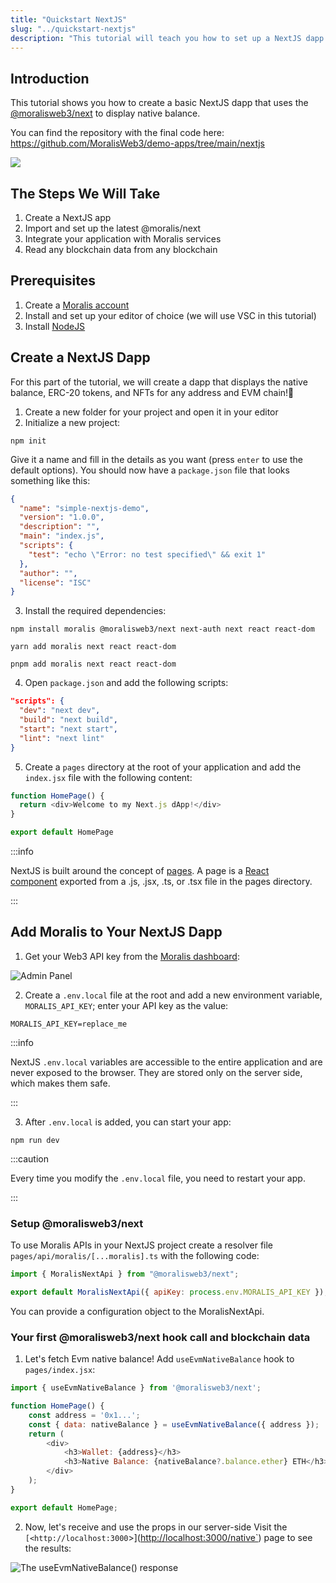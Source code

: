 ```yaml
---
title: "Quickstart NextJS"
slug: "../quickstart-nextjs"
description: "This tutorial will teach you how to set up a NextJS dapp that can query blockchain data such as NFTs, tokens, balances, transfers, transactions, and more from any NextJS application. \n\nThis tutorial dapp works on almost any blockchain, including Ethereum, Polygon, BNB Chain, Avalanche, Cronos, and many more!"
---
```

## Introduction

This tutorial shows you how to create a basic NextJS dapp that uses the [@moralisweb3/next](https://www.npmjs.com/package/@moralisweb3/next) to display native balance.

You can find the repository with the final code here: <https://github.com/MoralisWeb3/demo-apps/tree/main/nextjs>

![](/img/content/b66bc70-image.png)

## The Steps We Will Take

1. Create a NextJS app
2. Import and set up the latest @moralis/next
3. Integrate your application with Moralis services
4. Read any blockchain data from any blockchain 

## Prerequisites

1. Create a [Moralis account](https://www.moralis.io)
2. Install and set up your editor of choice (we will use VSC in this tutorial)
3. Install [NodeJS](https://nodejs.org/en/download/package-manager/)

## Create a NextJS Dapp

For this part of the tutorial, we will create a dapp that displays the native balance, ERC-20 tokens, and NFTs for any address and EVM chain!🚀

1. Create a new folder for your project and open it in your editor
2. Initialize a new project:

```shell
npm init
```



Give it a name and fill in the details as you want (press `enter` to use the default options). You should now have a `package.json` file that looks something like this:

```json
{
  "name": "simple-nextjs-demo",
  "version": "1.0.0",
  "description": "",
  "main": "index.js",
  "scripts": {
    "test": "echo \"Error: no test specified\" && exit 1"
  },
  "author": "",
  "license": "ISC"
}
```



3. Install the required dependencies:

```shell npm
npm install moralis @moralisweb3/next next-auth next react react-dom
```
```text yarn
yarn add moralis next react react-dom
```
```text pnpm
pnpm add moralis next react react-dom
```



4. Open `package.json` and add the following scripts:

```json
"scripts": {
  "dev": "next dev",
  "build": "next build",
  "start": "next start",
  "lint": "next lint"
}
```



5. Create a `pages` directory at the root of your application and add the `index.jsx` file with the following content:

```javascript
function HomePage() {
  return <div>Welcome to my Next.js dApp!</div>
}

export default HomePage
```

:::info

NextJS is built around the concept of [pages](https://nextjs.org/docs/basic-features/pages). A page is a [React component](https://reactjs.org/docs/components-and-props.html) exported from a .js, .jsx, .ts, or .tsx file in the pages directory.

:::

## Add Moralis to Your NextJS Dapp

1. Get your Web3 API key from the [Moralis dashboard](https://admin.moralis.io/): 

![Admin Panel](/img/content/05df856-4n3pANatV2_KA3lpaig2g_screenshot-2022-08-08-at-150705.png)

2. Create a `.env.local` file at the root and add a new environment variable, `MORALIS_API_KEY`; enter your API key as the value:

```text .env.local
MORALIS_API_KEY=replace_me
```



:::info

NextJS `.env.local` variables are accessible to the entire application and are never exposed to the browser. They are stored only on the server side, which makes them safe.

:::

3. After `.env.local` is added, you can start your app:

```shell
npm run dev
```



:::caution

Every time you modify the `.env.local` file, you need to restart your app.

:::

### Setup @moralisweb3/next

To use Moralis APIs in your NextJS project create a resolver file `pages/api/moralis/[...moralis].ts` with the following code:

```javascript
import { MoralisNextApi } from "@moralisweb3/next";

export default MoralisNextApi({ apiKey: process.env.MORALIS_API_KEY });
```

You can provide a configuration object to the MoralisNextApi.

### Your first @moralisweb3/next hook call and blockchain data

1. Let's fetch Evm native balance! Add `useEvmNativeBalance` hook to `pages/index.jsx`:

```javascript
import { useEvmNativeBalance } from '@moralisweb3/next';

function HomePage() {
    const address = '0x1...';
    const { data: nativeBalance } = useEvmNativeBalance({ address });
    return (
        <div>
            <h3>Wallet: {address}</h3>
            <h3>Native Balance: {nativeBalance?.balance.ether} ETH</h3>
        </div>
    );
}

export default HomePage;


```



2. Now, let's receive and use the props in our server-side Visit the `[<http://localhost:3000`>](<http://localhost:3000/native`>) page to see the results:

![The `useEvmNativeBalance()` response](/img/content/46867dc-image.png)